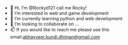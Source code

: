 - 👋 Hi, I’m @Rockyd121 call me Rocky!
- 👀 I’m interested in web and game development
- 🌱 I’m currently learning python and web development
- 💞️ I’m looking to collaborate on ...
- 📫 If you would like to reach me please use this email:abhayveer.kundi.dhiman@gmail.com
